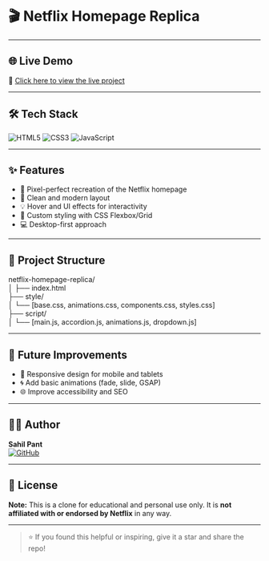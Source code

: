 # 🎬 Netflix Homepage Replica


---

## 🌐 Live Demo

🔗 [Click here to view the live project](https://sahil-pant.github.io/netflix-homepage-replica/)

---

## 🛠️ Tech Stack

![HTML5](https://img.shields.io/badge/-HTML5-E34F26?logo=html5&logoColor=fff&style=flat)
![CSS3](https://img.shields.io/badge/-CSS3-1572B6?logo=css3&logoColor=fff&style=flat)
![JavaScript](https://img.shields.io/badge/-JavaScript-F7DF1E?logo=javascript&logoColor=000&style=flat)

---

## ✨ Features

- 🎯 Pixel-perfect recreation of the Netflix homepage
- 📱 Clean and modern layout
- 💡 Hover and UI effects for interactivity
- 🎨 Custom styling with CSS Flexbox/Grid
- 💻 Desktop-first approach

---

## 📁 Project Structure

netflix-homepage-replica/ <br>
│
├── index.html<br>
├── style/<br>
│ └── [base.css,  animations.css,  components.css,  styles.css]<br>
├── script/<br>
│ └── [main.js,  accordion.js,   animations.js,  dropdown.js]


---

## 🚀 Future Improvements

- 📱 Responsive design for mobile and tablets
- 🌀 Add basic animations (fade, slide, GSAP)
- 🌐 Improve accessibility and SEO

---

## 🧑‍💻 Author

**Sahil Pant**  
[![GitHub](https://img.shields.io/badge/-GitHub-181717?logo=github&logoColor=fff&style=flat)](https://github.com/Sahil-Pant)  

---

## 📄 License

**Note:** This is a clone for educational and personal use only. It is **not affiliated with or endorsed by Netflix** in any way.

---

> ⭐ If you found this helpful or inspiring, give it a star and share the repo!
